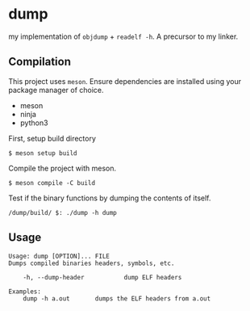# dump

my implementation of `objdump` + `readelf -h`. A precursor to my linker.


## Compilation

This project uses `meson`. Ensure dependencies are installed using your package manager
of choice.

- meson
- ninja
- python3

First, setup build directory

`$ meson setup build`

Compile the project with meson.

`$ meson compile -C build`

Test if the binary functions by dumping the contents of itself.

`/dump/build/ $: ./dump -h dump`

## Usage
```
Usage: dump [OPTION]... FILE
Dumps compiled binaries headers, symbols, etc.

    -h, --dump-header           dump ELF headers

Examples:
    dump -h a.out       dumps the ELF headers from a.out
```
